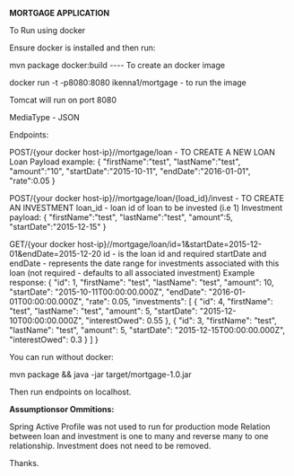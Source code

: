 **MORTGAGE APPLICATION**

To Run using docker

Ensure docker is installed and then run:

mvn package docker:build    ---- To create an docker image

docker run -t -p8080:8080 ikenna1/mortgage - to run the image

Tomcat will run on port 8080

MediaType - JSON

Endpoints:

POST/{your docker host-ip}//mortgage/loan - TO CREATE A NEW LOAN
Loan Payload example:
{
"firstName":"test",
"lastName":"test",
"amount":"10",
"startDate":"2015-10-11",
"endDate":"2016-01-01",
"rate":0.05
}

POST/{your docker host-ip}//mortgage/loan/{load_id}/invest - TO CREATE AN INVESTMENT
loan_id - loan id of loan to be invested (i.e 1)
Investment payload:
{
"firstName":"test",
"lastName":"test",
"amount":5,
"startDate":"2015-12-15"
}

GET/{your docker host-ip}//mortgage/loan/id=1&startDate=2015-12-01&endDate=2015-12-20
id - is the loan id and required
startDate and endDate  - represents the date range for investments associated with this loan (not required - defaults to all associated investment)
Example response:
 {
   "id": 1,
   "firstName": "test",
   "lastName": "test",
   "amount": 10,
   "startDate": "2015-10-11T00:00:00.000Z",
   "endDate": "2016-01-01T00:00:00.000Z",
   "rate": 0.05,
   "investments": [
     {
       "id": 4,
       "firstName": "test",
       "lastName": "test",
       "amount": 5,
       "startDate": "2015-12-10T00:00:00.000Z",
       "interestOwed": 0.55
     },
     {
       "id": 3,
       "firstName": "test",
       "lastName": "test",
       "amount": 5,
       "startDate": "2015-12-15T00:00:00.000Z",
       "interestOwed": 0.3
     }
   ]
 }
 
 You can run without docker:
 
  mvn package && java -jar target/mortgage-1.0.jar
  
 Then run endpoints on localhost.
 
 **Assumptionsor Ommitions:**
 
 Spring Active Profile was not used to run for production mode
 Relation between loan and investment is one to many and reverse many to one relationship.
 Investment does not need to be removed.
 
 Thanks.

